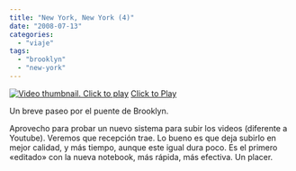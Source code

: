 ```yaml
---
title: "New York, New York (4)"
date: "2008-07-13"
categories: 
  - "viaje"
tags: 
  - "brooklyn"
  - "new-york"
---
```


[![Video thumbnail. Click to play](images/Deimidis-NewYorkNewYork4632.avi.jpg "Click to play")](http://blip.tv/file/get/Deimidis-NewYorkNewYork4632.avi) [Click to Play](http://blip.tv/file/get/Deimidis-NewYorkNewYork4632.avi)

Un breve paseo por el puente de Brooklyn.

Aprovecho para probar un nuevo sistema para subir los videos (diferente a Youtube). Veremos que recepción trae. Lo bueno es que deja subirlo en mejor calidad, y más tiempo, aunque este igual dura poco. Es el primero «editado» con la nueva notebook, más rápida, más efectiva. Un placer.
